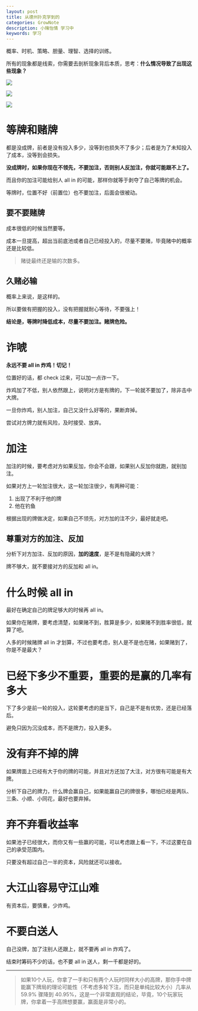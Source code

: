```yaml
---
layout: post
title: 从德州扑克学到的
categories: GrowNote
description: 小赌怡情 学习中
keywords: 学习
---
```


概率、时机、策略、胆量、理智、选择的训练。

所有的现象都是线索，你需要去剖析现象背后本质，思考：**什么情况导致了出现这些现象？**


![](http://img.mp.itc.cn/upload/20170529/9eeedf8ee132441da0eeb458b39043df_th.jpg)

![](http://img.mp.itc.cn/upload/20170529/e29a1667acab4335a9178f76e9450261_th.jpg)

![](http://img.mp.itc.cn/upload/20170529/e89b05139ba449979b2511581cfd8f52.jpg)

# 等牌和赌牌

都是没成牌，前者是没有投入多少，没等到也损失不了多少；后者是为了未知投入了成本，没等到会损失。

**没成牌时，如果你现在不领先，不要加注，否则别人反加注，你就可能跟不上了。**

而且你的加注可能给别人 all in 的可能，那样你就等于剥夺了自己等牌的机会。

等牌时，位置不好（前置位）也不要加注，后面会很被动。

## 要不要赌牌

成本很低的时候当然要等。

成本一旦提高，超出当前底池或者自己已经投入的，尽量不要赌，毕竟赌中的概率还是比较低。

> 赌徒最终还是输的次数多。


## 久赌必输

概率上来说，是这样的。

所以要做有把握的投入，没有把握就耐心等待，不要强上！


**结论是，等牌时降低成本，尽量不要加注。赌牌危险。**

# 诈唬

**永远不要 all in 炸鸡！切记！**

位置好的话，都 check 过来，可以加一点诈一下。

炸鸡加了不低，别人依然跟上，说明对方是有牌的，下一轮就不要加了，除非击中大牌。

一旦你炸鸡，别人加注，自己又没什么好等的，果断弃掉。

尝试对方牌力就有风险，及时接受、放弃。




# 加注

加注的时候，要考虑对方如果反加，你会不会跟，如果别人反加你就跑，就别加注。

如果对方上一轮加注很大，这一轮加注很少，有两种可能：

1. 出现了不利于他的牌
2. 他在钓鱼

根据出现的牌做决定，如果自己不领先，对方加的注不少，最好就走吧。


## 尊重对方的加注、反加

分析下对方加注、反加的原因，**加的速度**，是不是有隐藏的大牌？

牌不够大，就不要接对方的反加和 all in。


# 什么时候 all in

最好在确定自己的牌足够大的时候再 all in。

如果你在赌牌，要考虑清楚，如果赌不到，胜算是多少，如果赌不到胜率很低，就算了吧。

人多的时候赌牌 all in 才划算，不过也要考虑，别人是不是也在赌，如果赌到了，你是不是最大？


# 已经下多少不重要，重要的是赢的几率有多大

下了多少是前一轮的投入，这轮要考虑的是当下，自己是不是有优势，还是已经落后。

避免只因为沉没成本，而不是牌力，投入更多。


# 没有弃不掉的牌

如果牌面上已经有大于你的牌的可能，并且对方还加了大注，对方很有可能是有大牌。

分析下自己的牌力，什么牌会赢自己，如果能赢自己的牌很多，哪怕已经是两队、三条、小顺、小同花，最好也要弃掉。

# 弃不弃看收益率

如果池子已经很大，而你又有一些赢的可能，可以考虑跟上看一下，不过这要在自己的承受范围内。

只要没有超过自己一半的资本，风险就还可以接收。

# 大江山容易守江山难

有资本后，要慎重，少炸鸡。

# 不要白送人

自己没牌，加了注别人还跟上，就不要再 all in 炸鸡了。

结束时筹码不少的话，也不要 all in 送人，剩一千都是好的。

--------------

>如果10个人玩，你拿了一手和只有两个人玩时同样大小的高牌，那你手中牌能赢下牌局的理论可能性（不考虑多轮下注，而只是单纯比较大小）几率从59.9% 骤降到 40.95%，这是一个非常直观的结论，毕竟，10个玩家玩牌，你拿着一手高牌想要赢，赢面是非常小的。